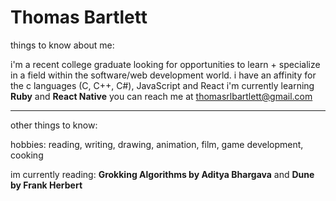 # Thomas Bartlett

things to know about me:

i'm a recent college graduate looking for opportunities to learn + specialize in a field within the software/web development world.
i have an affinity for the c languages (C, C++, C#), JavaScript and React
i'm currently learning **Ruby** and **React Native**
you can reach me at thomasrlbartlett@gmail.com

---

other things to know:

hobbies: reading, writing, drawing, animation, film, game development, cooking

im currently reading: **Grokking Algorithms by Aditya Bhargava** and **Dune by Frank Herbert**

  
